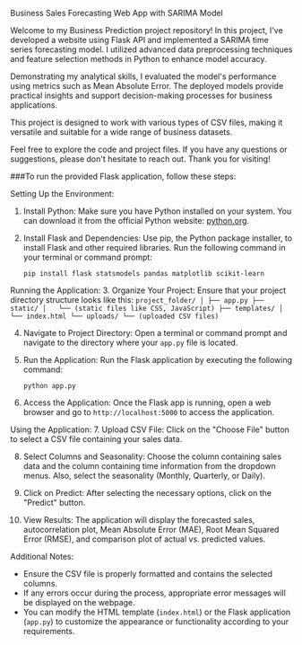 Business Sales Forecasting Web App with SARIMA Model

Welcome to my Business Prediction project repository! In this project, I've developed a website using Flask API and implemented a SARIMA time series forecasting model. I utilized advanced data preprocessing techniques and feature selection methods in Python to enhance model accuracy. 

Demonstrating my analytical skills, I evaluated the model's performance using metrics such as Mean Absolute Error. The deployed models provide practical insights and support decision-making processes for business applications.

This project is designed to work with various types of CSV files, making it versatile and suitable for a wide range of business datasets.

Feel free to explore the code and project files. If you have any questions or suggestions, please don't hesitate to reach out. Thank you for visiting!

###To run the provided Flask application, follow these steps:

 Setting Up the Environment:
1. Install Python: Make sure you have Python installed on your system. You can download it from the official Python website: [python.org](https://www.python.org/downloads/).

2. Install Flask and Dependencies: Use pip, the Python package installer, to install Flask and other required libraries. Run the following command in your terminal or command prompt:
    ```
    pip install flask statsmodels pandas matplotlib scikit-learn
    ```

 Running the Application:
3. Organize Your Project: Ensure that your project directory structure looks like this:
    ```
    project_folder/
    │
    ├── app.py
    ├── static/
    │   └── (static files like CSS, JavaScript)
    ├── templates/
    │   └── index.html
    └── uploads/
        └── (uploaded CSV files)
    ```

4. Navigate to Project Directory: Open a terminal or command prompt and navigate to the directory where your `app.py` file is located.

5. Run the Application: Run the Flask application by executing the following command:
    ```
    python app.py
    ```

6. Access the Application: Once the Flask app is running, open a web browser and go to `http://localhost:5000` to access the application.

 Using the Application:
7. Upload CSV File: Click on the "Choose File" button to select a CSV file containing your sales data.

8. Select Columns and Seasonality: Choose the column containing sales data and the column containing time information from the dropdown menus. Also, select the seasonality (Monthly, Quarterly, or Daily).

9. Click on Predict: After selecting the necessary options, click on the "Predict" button.

10. View Results: The application will display the forecasted sales, autocorrelation plot, Mean Absolute Error (MAE), Root Mean Squared Error (RMSE), and comparison plot of actual vs. predicted values.

 Additional Notes:
- Ensure the CSV file is properly formatted and contains the selected columns.
- If any errors occur during the process, appropriate error messages will be displayed on the webpage.
- You can modify the HTML template (`index.html`) or the Flask application (`app.py`) to customize the appearance or functionality according to your requirements.
